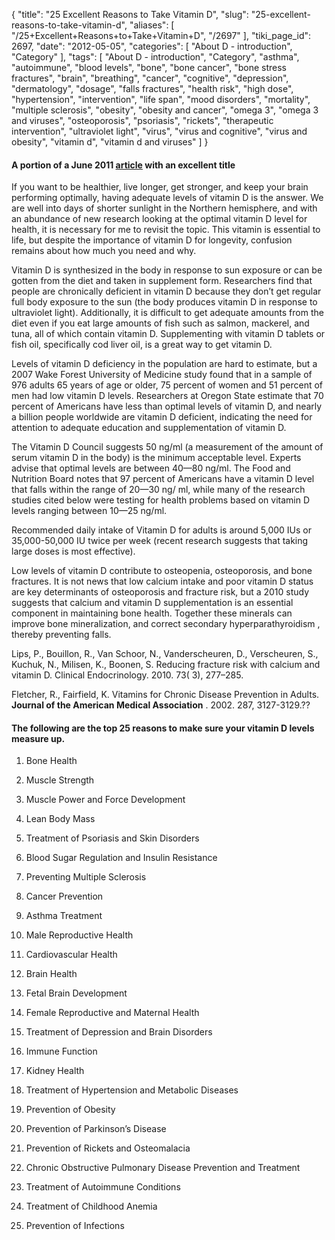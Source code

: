{
    "title": "25 Excellent Reasons to Take Vitamin D",
    "slug": "25-excellent-reasons-to-take-vitamin-d",
    "aliases": [
        "/25+Excellent+Reasons+to+Take+Vitamin+D",
        "/2697"
    ],
    "tiki_page_id": 2697,
    "date": "2012-05-05",
    "categories": [
        "About D - introduction",
        "Category"
    ],
    "tags": [
        "About D - introduction",
        "Category",
        "asthma",
        "autoimmune",
        "blood levels",
        "bone",
        "bone cancer",
        "bone stress fractures",
        "brain",
        "breathing",
        "cancer",
        "cognitive",
        "depression",
        "dermatology",
        "dosage",
        "falls fractures",
        "health risk",
        "high dose",
        "hypertension",
        "intervention",
        "life span",
        "mood disorders",
        "mortality",
        "multiple sclerosis",
        "obesity",
        "obesity and cancer",
        "omega 3",
        "omega 3 and viruses",
        "osteoporosis",
        "psoriasis",
        "rickets",
        "therapeutic intervention",
        "ultraviolet light",
        "virus",
        "virus and cognitive",
        "virus and obesity",
        "vitamin d",
        "vitamin d and viruses"
    ]
}


#### A portion of a June 2011 [article](http://www.charlespoliquin.com/Blog/tabid/130/EntryId/410/25-Excellent-Reasons-to-Take-Vitamin-D.aspx%20) with an  **excellent title** 

If you want to be healthier, live longer, get stronger, and keep your brain performing optimally, having adequate levels of vitamin D is the answer. We are well into days of shorter sunlight in the Northern hemisphere, and with an abundance of new research looking at the optimal vitamin D level for health, it is necessary for me to revisit the topic. This vitamin is essential to life, but despite the importance of vitamin D for longevity, confusion remains about how much you need and why.

Vitamin D is synthesized in the body in response to sun exposure or can be gotten from the diet and taken in supplement form. Researchers find that people are chronically deficient in vitamin D because they don’t get regular full body exposure to the sun (the body produces vitamin D in response to ultraviolet light). Additionally, it is difficult to get adequate amounts from the diet even if you eat large amounts of fish such as salmon, mackerel, and tuna, all of which contain vitamin D. Supplementing with vitamin D tablets or fish oil, specifically cod liver oil, is a great way to get vitamin D.

Levels of vitamin D deficiency in the population are hard to estimate, but a 2007 Wake Forest University of Medicine study found that in a sample of 976 adults 65 years of age or older, 75 percent of women and 51 percent of men had low vitamin D levels.  Researchers at Oregon State estimate that 70 percent of Americans have less than optimal levels of vitamin D, and nearly a billion people worldwide are vitamin D deficient, indicating the need for attention to adequate education and supplementation of vitamin D.

The Vitamin D Council suggests 50 ng/ml (a measurement of the amount of serum vitamin D in the body) is the minimum acceptable level. Experts advise that optimal levels are between 40—80 ng/ml. The Food and Nutrition Board notes that 97 percent of Americans have a vitamin D level that falls within the range of 20—30 ng/ ml, while many of the research studies cited below were testing for health problems based on vitamin D levels ranging between 10—25 ng/ml.  

Recommended daily intake of Vitamin D for adults is around 5,000 IUs or 35,000-50,000 IU twice per week (recent research suggests that taking large doses is most effective).  

Low levels of vitamin D contribute to osteopenia, osteoporosis, and bone fractures. It is not news that low calcium intake and poor vitamin D status are key determinants of osteoporosis and fracture risk, but a 2010 study suggests that calcium and vitamin D supplementation is an essential component in maintaining bone health. Together these minerals can improve bone mineralization, and correct secondary hyperparathyroidism , thereby preventing falls.

Lips, P., Bouillon, R., Van Schoor, N., Vanderscheuren, D., Verscheuren, S., Kuchuk, N., Milisen, K., Boonen, S. Reducing fracture risk with calcium and vitamin D.  Clinical Endocrinology. 2010. 73( 3), 277–285.

Fletcher, R., Fairfield, K. Vitamins for Chronic Disease Prevention in Adults. **Journal of the American Medical Association** . 2002. 287, 3127-3129.??

#### The following are the top 25 reasons to make sure your vitamin D levels measure up.

1. Bone Health

2. Muscle Strength

3. Muscle Power and Force Development

4. Lean Body Mass

5. Treatment of Psoriasis and Skin Disorders

6. Blood Sugar Regulation and Insulin Resistance

7. Preventing Multiple Sclerosis

8. Cancer Prevention 

9. Asthma Treatment

10. Male Reproductive Health

11. Cardiovascular Health

12. Brain Health

13. Fetal Brain Development

14. Female Reproductive and Maternal Health

15. Treatment of Depression and Brain Disorders

16. Immune Function

17. Kidney Health

18. Treatment of Hypertension and Metabolic Diseases

19. Prevention of Obesity

20. Prevention of Parkinson’s Disease

21. Prevention of Rickets and Osteomalacia

22. Chronic Obstructive Pulmonary Disease Prevention and Treatment

23. Treatment of Autoimmune Conditions

24. Treatment of Childhood Anemia

25. Prevention of Infections